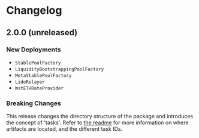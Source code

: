 # Changelog

## 2.0.0 (unreleased)

### New Deployments

- `StablePoolFactory`
- `LiquidityBootstrappingPoolFactory`
- `MetaStablePoolFactory`
- `LidoRelayer`
- `WstETHRateProvider`

### Breaking Changes

This release changes the directory structure of the package and introduces the concept of 'tasks'. Refer to [the readme](./README.md) for more information on where artifacts are located, and the different task IDs.
